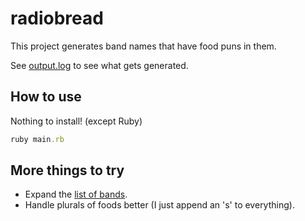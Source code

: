 # radiobread
This project generates band names that have food puns in them.

See [output.log](https://github.com/egonSchiele/radiobread/blob/master/output.log) to see what gets generated.

## How to use

Nothing to install! (except Ruby)

```ruby
ruby main.rb
```

## More things to try

- Expand the [list of bands](https://github.com/egonSchiele/radiobread/blob/master/lib/radiobread/bands.txt).
- Handle plurals of foods better (I just append an 's' to everything).

